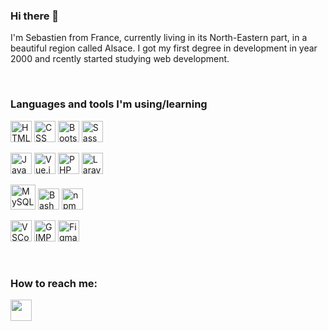 ### Hi there 👋

I'm Sebastien from France, currently living in its North-Eastern part, in a beautiful region called Alsace. I got my first degree in development in year 2000 and rcently started studying web development.

<br />

### Languages and tools I'm using/learning

<p>
  <img src="https://cdn.jsdelivr.net/gh/devicons/devicon/icons/html5/html5-original.svg" width=34 height=34 title="HTML 5"/>
  <img src="https://cdn.jsdelivr.net/gh/devicons/devicon/icons/css3/css3-original.svg" width=34 height=34 title="CSS 3"/>
  <img src="https://cdn.jsdelivr.net/gh/devicons/devicon/icons/bootstrap/bootstrap-original.svg" width=34 height=34 title="Bootstrap"/>
  <img src="https://cdn.jsdelivr.net/gh/devicons/devicon/icons/sass/sass-original.svg" width=34 height=34 title="Sass"/>
</p>
<p>
  <img src="https://cdn.jsdelivr.net/gh/devicons/devicon/icons/javascript/javascript-original.svg" width=34 height=34 title="Javascript"/>
  <img src="https://cdn.jsdelivr.net/gh/devicons/devicon/icons/vuejs/vuejs-original.svg" width=34 height=34 title="Vue.js"/>       
  <img src="https://cdn.jsdelivr.net/gh/devicons/devicon/icons/php/php-plain.svg" width=34 height=34 title="PHP"/>
  <img src="https://cdn.jsdelivr.net/gh/devicons/devicon/icons/laravel/laravel-plain-wordmark.svg" width=34 height=34 title="Laravel"/>  
</p>
<p>
  <img src="https://cdn.jsdelivr.net/gh/devicons/devicon/icons/mysql/mysql-original-wordmark.svg" width=40 height=40 title="MySQL"/>
  <img src="https://cdn.jsdelivr.net/gh/devicons/devicon/icons/bash/bash-original.svg" width=34 height=34 title="Bash"/>
  <img src="https://cdn.jsdelivr.net/gh/devicons/devicon/icons/npm/npm-original-wordmark.svg" width=34 height=34 title="npm"/>  
</p>
<p>
  <img src="https://cdn.jsdelivr.net/gh/devicons/devicon/icons/vscode/vscode-original.svg" width=34 height=34 title="VSCode"/>
  <img src="https://cdn.jsdelivr.net/gh/devicons/devicon/icons/gimp/gimp-original-wordmark.svg" width=34 height=34 title="GIMP"/>
  <img src="https://cdn.jsdelivr.net/gh/devicons/devicon/icons/figma/figma-original.svg" width=34 height=34 title="Figma"/>
</p>

<br />

### How to reach me:

<p>
  <a href="https://www.linkedin.com/in/sebastien-lacour"><img src="https://cdn.jsdelivr.net/gh/devicons/devicon/icons/linkedin/linkedin-original.svg" width=34 height=34 /></a>
<!--
  <a href="https://twitter.com/Hornakkan"><img src="https://cdn.jsdelivr.net/gh/devicons/devicon/icons/twitter/twitter-original.svg" height=30/></a>
-->
</p>
<!--

**Hornakkan/Hornakkan** is a ✨ _special_ ✨ repository because its `README.md` (this file) appears on your GitHub profile.

Here are some ideas to get you started:

- 🔭 I’m currently working on ...
- 🌱 I’m currently learning ...
- 👯 I’m looking to collaborate on ...
- 🤔 I’m looking for help with ...
- 💬 Ask me about ...
- 📫 How to reach me: ...
- 😄 Pronouns: ...
- ⚡ Fun fact: ...
-->
